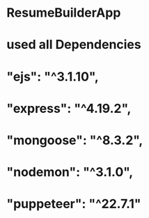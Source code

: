 # ResumeBuilderApp

# used all Dependencies 
# "ejs": "^3.1.10",
#  "express": "^4.19.2",
#  "mongoose": "^8.3.2",
 # "nodemon": "^3.1.0",
 # "puppeteer": "^22.7.1"
